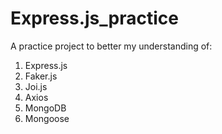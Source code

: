 # Express.js_practice
A practice project to better my understanding of: 

1. Express.js
2. Faker.js
3. Joi.js
4. Axios
5. MongoDB
6. Mongoose

